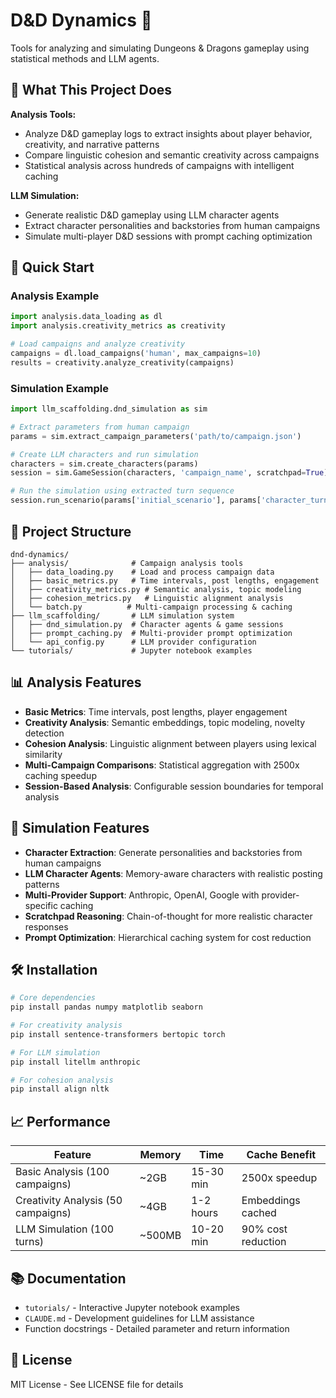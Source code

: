 # D&D Dynamics 🎲

Tools for analyzing and simulating Dungeons & Dragons gameplay using statistical methods and LLM agents.

## 🎯 What This Project Does

**Analysis Tools:**
- Analyze D&D gameplay logs to extract insights about player behavior, creativity, and narrative patterns
- Compare linguistic cohesion and semantic creativity across campaigns
- Statistical analysis across hundreds of campaigns with intelligent caching

**LLM Simulation:**
- Generate realistic D&D gameplay using LLM character agents
- Extract character personalities and backstories from human campaigns  
- Simulate multi-player D&D sessions with prompt caching optimization

## 🚀 Quick Start

### Analysis Example
```python
import analysis.data_loading as dl
import analysis.creativity_metrics as creativity

# Load campaigns and analyze creativity
campaigns = dl.load_campaigns('human', max_campaigns=10)  
results = creativity.analyze_creativity(campaigns)
```

### Simulation Example  
```python
import llm_scaffolding.dnd_simulation as sim

# Extract parameters from human campaign
params = sim.extract_campaign_parameters('path/to/campaign.json')

# Create LLM characters and run simulation
characters = sim.create_characters(params)
session = sim.GameSession(characters, 'campaign_name', scratchpad=True)

# Run the simulation using extracted turn sequence
session.run_scenario(params['initial_scenario'], params['character_turns'])
```

## 📁 Project Structure

```
dnd-dynamics/
├── analysis/              # Campaign analysis tools
│   ├── data_loading.py    # Load and process campaign data  
│   ├── basic_metrics.py   # Time intervals, post lengths, engagement
│   ├── creativity_metrics.py # Semantic analysis, topic modeling
│   ├── cohesion_metrics.py   # Linguistic alignment analysis
│   └── batch.py          # Multi-campaign processing & caching
├── llm_scaffolding/       # LLM simulation system
│   ├── dnd_simulation.py  # Character agents & game sessions
│   ├── prompt_caching.py  # Multi-provider prompt optimization  
│   └── api_config.py      # LLM provider configuration
└── tutorials/             # Jupyter notebook examples
```

## 📊 Analysis Features

- **Basic Metrics**: Time intervals, post lengths, player engagement
- **Creativity Analysis**: Semantic embeddings, topic modeling, novelty detection  
- **Cohesion Analysis**: Linguistic alignment between players using lexical similarity
- **Multi-Campaign Comparisons**: Statistical aggregation with 2500x caching speedup
- **Session-Based Analysis**: Configurable session boundaries for temporal analysis

## 🤖 Simulation Features

- **Character Extraction**: Generate personalities and backstories from human campaigns
- **LLM Character Agents**: Memory-aware characters with realistic posting patterns
- **Multi-Provider Support**: Anthropic, OpenAI, Google with provider-specific caching
- **Scratchpad Reasoning**: Chain-of-thought for more realistic character responses
- **Prompt Optimization**: Hierarchical caching system for cost reduction

## 🛠️ Installation

```bash
# Core dependencies
pip install pandas numpy matplotlib seaborn

# For creativity analysis
pip install sentence-transformers bertopic torch

# For LLM simulation  
pip install litellm anthropic

# For cohesion analysis
pip install align nltk
```

## 📈 Performance

| Feature | Memory | Time | Cache Benefit |
|---------|--------|------|---------------|
| Basic Analysis (100 campaigns) | ~2GB | 15-30 min | 2500x speedup |
| Creativity Analysis (50 campaigns) | ~4GB | 1-2 hours | Embeddings cached |
| LLM Simulation (100 turns) | ~500MB | 10-20 min | 90% cost reduction |

## 📚 Documentation

- `tutorials/` - Interactive Jupyter notebook examples
- `CLAUDE.md` - Development guidelines for LLM assistance
- Function docstrings - Detailed parameter and return information

## 📄 License

MIT License - See LICENSE file for details